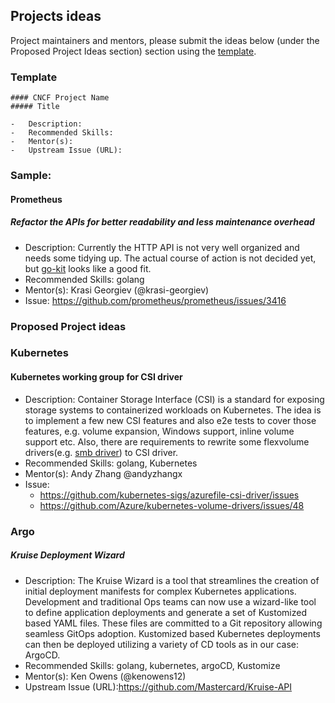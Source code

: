 ## Projects ideas

Project maintainers and mentors, please submit the ideas below (under the Proposed Project Ideas section) section using the [template](/PROJECT_IDEA_TEMPLATE.md).

### Template

```
#### CNCF Project Name
##### Title

-	Description:
-	Recommended Skills:
-	Mentor(s):
-	Upstream Issue (URL):
```

### Sample:

#### Prometheus
##### Refactor the APIs for better readability and less maintenance overhead

- Description: Currently the HTTP API is not very well organized and needs some tidying up. The actual course of action is not decided yet, but [go-kit](https://github.com/go-kit/kit) looks like a good fit.
-	Recommended Skills: golang
-	Mentor(s): Krasi Georgiev (@krasi-georgiev)
-	Issue: https://github.com/prometheus/prometheus/issues/3416

### Proposed Project ideas

### Kubernetes

#### Kubernetes working group for CSI driver

-	Description: Container Storage Interface (CSI) is a standard for exposing storage systems to containerized workloads on Kubernetes. The idea is to implement a few new CSI features and also e2e tests to cover those features, e.g. volume expansion, Windows support, inline volume support etc. Also, there are requirements to rewrite some flexvolume drivers(e.g. [smb driver](https://github.com/Azure/kubernetes-volume-drivers/tree/master/flexvolume/smb)) to CSI driver.
-	Recommended Skills: golang, Kubernetes
-	Mentor(s): Andy Zhang @andyzhangx
-	Issue:
	-	https://github.com/kubernetes-sigs/azurefile-csi-driver/issues
	-	https://github.com/Azure/kubernetes-volume-drivers/issues/48

### Argo

##### Kruise Deployment Wizard

-	Description: The Kruise Wizard is a tool that streamlines the creation of initial deployment manifests for complex Kubernetes applications. Development and traditional Ops teams can now use a wizard-like tool to define application deployments and generate a set of Kustomized based YAML files. These files are committed to a Git repository allowing seamless GitOps adoption. Kustomized based Kubernetes deployments can then be deployed utilizing a variety of CD tools as in our case: ArgoCD.
-	Recommended Skills: golang, kubernetes, argoCD, Kustomize
-	Mentor(s): Ken Owens (@kenowens12)
-	Upstream Issue (URL):https://github.com/Mastercard/Kruise-API
